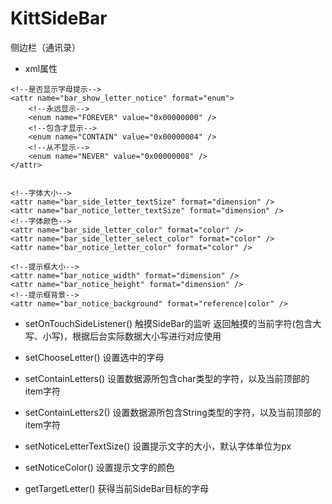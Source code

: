 # KittSideBar
侧边栏（通讯录）


- xml属性

```
<!--是否显示字母提示-->
<attr name="bar_show_letter_notice" format="enum">
    <!--永远显示-->
    <enum name="FOREVER" value="0x00000000" />
    <!--包含才显示-->
    <enum name="CONTAIN" value="0x00000004" />
    <!--从不显示-->
    <enum name="NEVER" value="0x00000008" />
</attr>


<!--字体大小-->
<attr name="bar_side_letter_textSize" format="dimension" />
<attr name="bar_notice_letter_textSize" format="dimension" />
<!--字体颜色-->
<attr name="bar_side_letter_color" format="color" />
<attr name="bar_side_letter_select_color" format="color" />
<attr name="bar_notice_letter_color" format="color" />

<!--提示框大小-->
<attr name="bar_notice_width" format="dimension" />
<attr name="bar_notice_height" format="dimension" />
<!--提示框背景-->
<attr name="bar_notice_background" format="reference|color" />
```


- setOnTouchSideListener() 触摸SideBar的监听
返回触摸的当前字符(包含大写、小写)，根据后台实际数据大小写进行对应使用

- setChooseLetter()  设置选中的字母

- setContainLetters()  设置数据源所包含char类型的字符，以及当前顶部的item字符
- setContainLetters2()  设置数据源所包含String类型的字符，以及当前顶部的item字符

- setNoticeLetterTextSize()  设置提示文字的大小，默认字体单位为px

- setNoticeColor()  设置提示文字的颜色

- getTargetLetter()  获得当前SideBar目标的字母